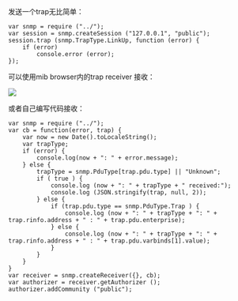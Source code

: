 发送一个trap无比简单：

    var snmp = require ("../");
    var session = snmp.createSession ("127.0.0.1", "public");
    session.trap (snmp.TrapType.LinkUp, function (error) {
        if (error)
            console.error (error);
    });
    
可以使用mib browser内的trap receiver 接收：


![](https://user-gold-cdn.xitu.io/2020/7/3/17312a567979682b?w=608&h=342&f=png&s=20771)

或者自己编写代码接收：

    var snmp = require ("../");
    var cb = function(error, trap) {
        var now = new Date().toLocaleString();
        var trapType;
        if (error) {
            console.log(now + ": " + error.message);
        } else {
            trapType = snmp.PduType[trap.pdu.type] || "Unknown";
            if ( true ) {
                console.log (now + ": " + trapType + " received:");
                console.log (JSON.stringify(trap, null, 2));
            } else {
                if (trap.pdu.type == snmp.PduType.Trap ) {
                    console.log (now + ": " + trapType + ": " + trap.rinfo.address + " : " + trap.pdu.enterprise);
                } else {
                    console.log (now + ": " + trapType + ": " + trap.rinfo.address + " : " + trap.pdu.varbinds[1].value);
                }
            }
        }
    }
    var receiver = snmp.createReceiver({}, cb);
    var authorizer = receiver.getAuthorizer ();
    authorizer.addCommunity ("public");
